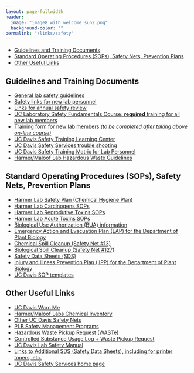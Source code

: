 ```yaml
---
layout: page-fullwidth
header:
  image: "image8_with_welcome_sun2.png"
  background-color: ""
permalink: "/links/safety"
---
```

<div data-magellan-expedition="fixed">
  <ul class="sub-nav">
    <li data-magellan-arrival="General Guidelines and Training Documents"><a href="#guidelines">Guidelines and Training Documents</a></li>
    <li data-magellan-arrival="Plans"><a href="#Plans">Standard Operating Procedures (SOPs), Safety Nets, Prevention Plans</a></li>
    <li data-magellan-arrival="Links"><a href="#Links">Other Useful Links</a></li>
  </ul>
</div>

<h2>Guidelines and Training Documents</h2>
<a name="guidelines"></a>

* [General lab safety guidelines]({{site.baseurl}}/links/safety_info/lab_guidelines)
* [Safety links for new lab personnel]({{site.baseurl}}/links/safety_info/NewSafety)
* [Links for annual safety review]({{site.baseurl}}/links/safety_info/AnnualSafety)
* [UC Laboratory Safety Fundamentals Course; **required** training for all new lab members](https://safetyservices.ucdavis.edu/training/uc-laboratory-safety-fundamentals)
* [Training form for new lab members *(to be completed after taking above on-line course)*]({{site.baseurl}}/assets/SiteSpecificSafetyOrientationTrainingNewPersonnel.pdf)
* [UC Davis Safety Training Learning Center](http://lms.ucdavis.edu/)
* [UC Davis Safety Services trouble shooting](http://safetyservices.ucdavis.edu/article/training-getting-started-and-troubleshooting)
* [UC Davis Safety Training Matrix for Lab Personnel](http://safetyservices.ucdavis.edu/sites/default/files/documents/LabPersonnelTrainingMatrix.pdf)
* [Harmer/Maloof Lab Hazardous Waste Guidelines](http://malooflab.phytonetworks.org/wiki/hazardous_waste_guidelines/)

<h2>Standard Operating Procedures (SOPs), Safety Nets, Prevention Plans</h2>
<a name="Plans"></a>

* [Harmer Lab Safety Plan (Chemical Hygiene Plan)]({{site.baseurl}}/assets/ChemHygPlanHarmerLab.pdf)
* [Harmer Lab Carcinogens SOPs](/assets/UCDSOPHarmerLabCarcinogens.pdf)
* [Harmer Lab Reprodutive Toxins SOPs](/assets/UCDSOPHarmerLabReproductiveToxins.pdf)
* [Harmer Lab Acute Toxins SOPs](/assets/UCDSOPHarmerLabAcutelyToxic.pdf)
* [Biological Use Authorization (BUA) information](https://safetyservices.ucdavis.edu/article/biological-use-authorization-bua)
* [Emergency Action and Evacuation Plan (EAP) for the Department of Plant Biology](/assets/2019_PLB_EAP.pdf)
* [Chemical Spill Cleanup (Safety Net #13)](https://safetyservices.ucdavis.edu/safetynet/guidelines-chemical-spill-control)
* [Biological Spill Cleanup (Safety Net #127)](https://safetyservices.ucdavis.edu/sites/default/files/SafetyNet%20127b.pdf)
* [Safety Data Sheets (SDS)](https://ehs.ucop.edu/sds/#/)
* [Injury and Illness Prevention Plan (IIPP) for the Department of Plant Biology](http://www-plb.ucdavis.edu/safety/2018%20PLB%20IIPP.pdf)
* [UC Davis SOP templates](https://safetyservices.ucdavis.edu/article/standard-operating-procedure-sop-templates)


<h2>Other Useful Links</h2>
<a name="Links"></a>

* [UC Davis Warn Me](https://warnme.ucdavis.edu/)
* [Harmer/Maloof Labs Chemical Inventory](https://ehs.ucop.edu/chemicals/)
* [Other UC Davis Safety Nets](https://safetyservices.ucdavis.edu)
* [PLB Safety Management Programs](http://www-plb.ucdavis.edu/safety/)
* [Hazardous Waste Pickup Request (WASTe)](https://ehs.ucop.edu/waste/#/home)
* [Controlled Substance Usage Log + Waste Pickup Request](https://safetyapps.ucdavis.edu/ehs/csubstance/usagelog/index.cfm)
* [UC Davis Lab Safety Manual](https://safetyservices.ucdavis.edu/article/laboratory-safety-manual)
* [Links to Additional SDS (Safety Data Sheets), including for printer toners, etc.](https://safetyservices.ucdavis.edu/article/safety-data-sheets)
* [UC Davis Safety Services home page](https://safetyservices.ucdavis.edu)
